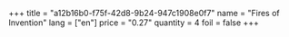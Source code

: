 +++
title = "a12b16b0-f75f-42d8-9b24-947c1908e0f7"
name = "Fires of Invention"
lang = ["en"]
price = "0.27"
quantity = 4
foil = false
+++
